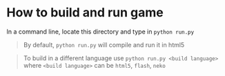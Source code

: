 # How to build and run game
In a command line, locate this directory and type in `python run.py`

> By default, `python run.py` will compile and run it in html5

> To build in a different language use `python run.py <build language>` where `<build language>` can be `html5`, `flash`, `neko`
